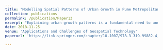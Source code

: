 ```yaml
---
title: "Modelling Spatial Patterns of Urban Growth in Pune Metropolitan Region, India"
collection: publications
permalink: /publication/Paper13
excerpt: "Explaining urban growth patterns is a fundamental need to understand the recent rapid urbanization globally. This study identifies geographic features explaining the spatial patterns of urban land expansion (ULE) in the rapidly urbanizing Pune metropolitan region (India). ULE maps were derived from Landsat Thematic Mapper and Operational Land Imager images using support vector machine (SVM) classification. Relation between geographic features and spatial patterns of ULE was analyzed using statistical modelling including ordinary least squares (OLS) regression, spatial lag model (SLM), spatial error model (SEM), and geographically weighted regression (GWR). SEM specification best modeled ULE patterns. High density of existing urban areas is identified to negatively affect ULE, suggesting dominant dispersed urban growth. In addition, proximity to special economic zones and transportation infrastructure explains multicentric growth in the region. GWR model was identified inappropriate due to the presence of high local collinearity. Models accounting for spatial dependencies are recommended while studying ULE patterns."
date: 2018-11-25
venue: 'Applications and Challenges of Geospatial Technology'
paperurl: 'https://link.springer.com/chapter/10.1007/978-3-319-99882-4_11'

---
```

